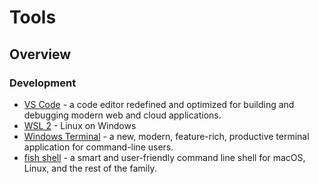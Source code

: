 # Tools

## Overview

### Development

* [VS Code](https://github.com/microsoft/vscode) - a code editor redefined and optimized for building and debugging modern web and cloud applications.
* [WSL 2](https://docs.microsoft.com/en-us/windows/wsl/install-win10) - Linux on Windows
* [Windows Terminal](https://github.com/microsoft/terminal) - a new, modern, feature-rich, productive terminal application for command-line users.
* [fish shell](https://github.com/fish-shell/fish-shell) - a smart and user-friendly command line shell for macOS, Linux, and the rest of the family.



